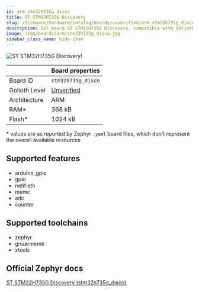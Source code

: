 ```yaml
---
id: arm_stm32h735g_disco
title: ST STM32H735G Discovery
slug: /firmware/hardware/catalog/boards/unverified/arm_stm32h735g_disco
description: IoT board ST STM32H735G Discovery, compatible with Golioth at unverified level.
image: /img/boards/arm/stm32h735g_disco.jpg
sidebar_class_name: hide-item
---
```


[//]: # (This is an auto-generated file, do not edit! Changes to it will be lost upon re-generation)

![ST STM32H735G Discovery!](/img/boards/arm/stm32h735g_disco.jpg "ST STM32H735G Discovery")

|                | Board properties     |
| -------------  | -------------------- |
| Board ID       | `stm32h735g_disco` |
| Golioth Level  | [Unverified](/firmware/hardware#unverified-boards) |
| Architecture   | ARM |
| RAM*           | 368 kB |
| Flash*         | 1024 kB |

\* values are as reported by Zephyr `.yaml` board files, which don't represent the overall available resources



## Supported features

* arduino_gpio
* gpio
* netif:eth
* memc
* adc
* counter

## Supported toolchains

* zephyr
* gnuarmemb
* xtools

## Official Zephyr docs

[ST STM32H735G Discovery (stm32h735g_disco)](https://docs.zephyrproject.org/latest/boards/arm/stm32h735g_disco/doc/index.html)
